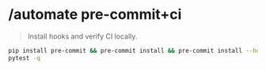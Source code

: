 # /automate pre-commit+ci
> Install hooks and verify CI locally.
```bash
pip install pre-commit && pre-commit install && pre-commit install --hook-type commit-msg
pytest -q
```
